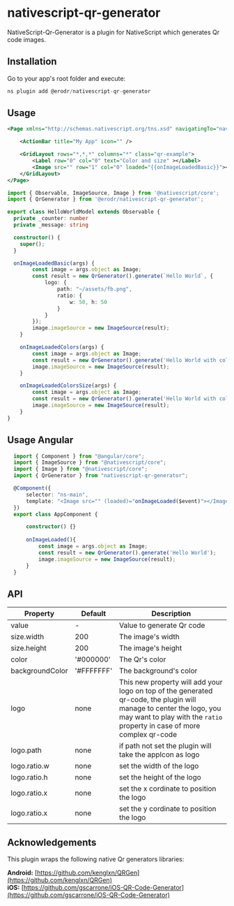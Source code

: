 # nativescript-qr-generator

NativeScript-Qr-Generator is a plugin for NativeScript which generates Qr code images.

## Installation

Go to your app's root folder and execute:

```javascript
ns plugin add @erodr/nativescript-qr-generator
```

## Usage

```xml
<Page xmlns="http://schemas.nativescript.org/tns.xsd" navigatingTo="navigatingTo">

    <ActionBar title="My App" icon="" />

    <GridLayout rows="*,*,*" columns="*" class="qr-example">
        <Label row="0" col="0" text="Color and size" ></Label>
        <Image src="" row="1" col="0" loaded="{{onImageLoadedBasic}}"></Image>
    </GridLayout>
</Page>
```

```ts
import { Observable, ImageSource, Image } from '@nativescript/core';
import { QrGenerator } from '@erodr/nativescript-qr-generator';

export class HelloWorldModel extends Observable {
  private _counter: number
  private _message: string

  constructor() {
    super();
  }

  onImageLoadedBasic(args) {
        const image = args.object as Image;
        const result = new QrGenerator().generate(`Hello World`, {
            logo: {
                path: "~/assets/fb.png",
                ratio: {
                    w: 50, h: 50
                }
            }
        });
        image.imageSource = new ImageSource(result);
    }

    onImageLoadedColors(args) {
        const image = args.object as Image;
        const result = new QrGenerator().generate('Hello World with colors', { color: '#4183d7', backgroundColor: '#67809f' });
        image.imageSource = new ImageSource(result);
    }

    onImageLoadedColorsSize(args) {
        const image = args.object as Image;
        const result = new QrGenerator().generate('Hello World with colors and custom size', { size: { width: 100, height: 100 }, color: '#fbd90e', backgroundColor: '#0d0c0c' });
        image.imageSource = new ImageSource(result);
    }
}

```

## Usage Angular

```typescript
  import { Component } from "@angular/core";
  import { ImageSource } from "@nativescript/core";
  import { Image } from "@nativescript/core";
  import { QrGenerator } from "nativescript-qr-generator";

  @Component({
      selector: "ns-main",
      template: "<Image src="" (loaded)="onImageLoaded($event)"></Image>"
  })
  export class AppComponent {

      constructor() {} 
      
      onImageLoaded(){
          const image = args.object as Image;
          const result = new QrGenerator().generate('Hello World');
          image.imageSource = new ImageSource(result);
      }
  }
```

## API

| Property | Default | Description |
| --- | --- | --- |
| value | - | Value to generate Qr code |
| size.width | 200 | The image's width |
| size.height | 200 | The image's height |
| color | '#000000' | The Qr's color |
| backgroundColor | '#FFFFFFF' | The background's color |
| logo | none | This new property will add your logo on top of the generated qr-code, the plugin will manage to center the logo, you may want to play with the `ratio` property in case of more complex qr-code  |
| logo.path| none | if path not set the plugin will take the appIcon as logo|
| logo.ratio.w| none | set the width of the logo|
| logo.ratio.h| none | set the height of the logo|
| logo.ratio.x| none | set the x cordinate to position the logo|
| logo.ratio.x| none | set the y cordinate to position the logo|

## Acknowledgements

This plugin wraps the following native Qr generators libraries:

**Android:** [https://github.com/kenglxn/QRGen](https://github.com/kenglxn/QRGen)<br />
**iOS:** [https://github.com/gscarrone/iOS-QR-Code-Generator](https://github.com/gscarrone/iOS-QR-Code-Generator)
